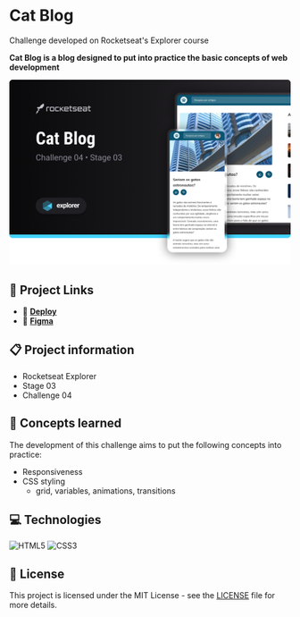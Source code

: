 # Cat Blog

Challenge developed on Rocketseat's Explorer course

**Cat Blog is a blog designed to put into practice the basic concepts of web development**

![Cat Blog project screenshot](./.github/screenshot.png)

## 🔗 Project Links

- 🚀 [**Deploy**](https://emanueltavecia.github.io/cat-blog)
- 🎨 [**Figma**](https://www.figma.com/community/file/1256354927622258124/blog-de-gatos-desafio-explorer)

## 📋 Project information

- Rocketseat Explorer
- Stage 03
- Challenge 04

## 🧠 Concepts learned

The development of this challenge aims to put the following concepts into practice:

- Responsiveness
- CSS styling
  - grid, variables, animations, transitions

## 💻 Technologies

![HTML5](https://img.shields.io/badge/html5-%23E34F26.svg?style=for-the-badge&logo=html5&logoColor=white)
![CSS3](https://img.shields.io/badge/css3-%231572B6.svg?style=for-the-badge&logo=css3&logoColor=white)

## 📄 License

This project is licensed under the MIT License - see the [LICENSE](./LICENSE) file for more details.
